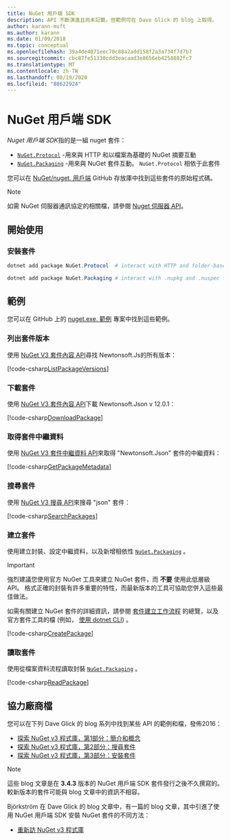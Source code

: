 ```yaml
---
title: NuGet 用戶端 SDK
description: API 不斷演進且尚未記載，但範例可在 Dave Glick 的 blog 上取得。
author: karann-msft
ms.author: karann
ms.date: 01/09/2018
ms.topic: conceptual
ms.openlocfilehash: 39a4de4071eec70c88a2add158f2a3a734f7d7b7
ms.sourcegitcommit: cbc87fe51330cdd3eacaad3e8656eb4258882fc7
ms.translationtype: MT
ms.contentlocale: zh-TW
ms.lasthandoff: 08/19/2020
ms.locfileid: "88622924"
---
```

# <a name="nuget-client-sdk"></a>NuGet 用戶端 SDK

*Nuget 用戶端 SDK*指的是一組 nuget 套件：

* [`NuGet.Protocol`](https://www.nuget.org/packages/NuGet.Protocol) -用來與 HTTP 和以檔案為基礎的 NuGet 摘要互動
* [`NuGet.Packaging`](https://www.nuget.org/packages/NuGet.Packaging) -用來與 NuGet 套件互動。 `NuGet.Protocol` 相依于此套件

您可以在 [NuGet/nuget. 用戶端](https://github.com/NuGet/NuGet.Client) GitHub 存放庫中找到這些套件的原始程式碼。

> [!Note]
> 如需 NuGet 伺服器通訊協定的相關檔，請參閱 [Nuget 伺服器 API](~/api/overview.md)。

## <a name="getting-started"></a>開始使用

### <a name="install-the-packages"></a>安裝套件

```ps1
dotnet add package NuGet.Protocol  # interact with HTTP and folder-based NuGet package feeds, includes NuGet.Packaging

dotnet add package NuGet.Packaging # interact with .nupkg and .nuspec files from a stream
```

## <a name="examples"></a>範例

您可以在 GitHub 上的 [nuget.exe. 範例](https://github.com/NuGet/Samples/tree/master/NuGetProtocolSamples) 專案中找到這些範例。

### <a name="list-package-versions"></a>列出套件版本

使用 [NuGet V3 套件內容 API](../api/package-base-address-resource.md#enumerate-package-versions)尋找 Newtonsoft.Js的所有版本：

[!code-csharp[ListPackageVersions](~/../nuget-samples/NuGetProtocolSamples/Program.cs?name=ListPackageVersions)]

### <a name="download-a-package"></a>下載套件

使用 [NuGet V3 套件內容 API](../api/package-base-address-resource.md)下載 Newtonsoft.Json v 12.0.1：

[!code-csharp[DownloadPackage](~/../nuget-samples/NuGetProtocolSamples/Program.cs?name=DownloadPackage)]

### <a name="get-package-metadata"></a>取得套件中繼資料

使用 [NuGet V3 套件中繼資料 API](../api/registration-base-url-resource.md)來取得 "Newtonsoft.Json" 套件的中繼資料：

[!code-csharp[GetPackageMetadata](~/../nuget-samples/NuGetProtocolSamples/Program.cs?name=GetPackageMetadata)]

### <a name="search-packages"></a>搜尋套件

使用 [NuGet V3 搜尋 API](../api/search-query-service-resource.md)來搜尋 "json" 套件：

[!code-csharp[SearchPackages](~/../nuget-samples/NuGetProtocolSamples/Program.cs?name=SearchPackages)]

### <a name="create-a-package"></a>建立套件

使用建立封裝、設定中繼資料，以及新增相依性 [`NuGet.Packaging`](https://www.nuget.org/packages/NuGet.Packaging) 。

> [!IMPORTANT]
> 強烈建議您使用官方 NuGet 工具來建立 NuGet 套件，而 **不要** 使用此低層級 API。 格式正確的封裝有許多重要的特性，而最新版本的工具可協助您併入這些最佳做法。
> 
> 如需有關建立 NuGet 套件的詳細資訊，請參閱 [套件建立工作流程](../create-packages/overview-and-workflow.md) 的總覽，以及官方套件工具的檔 (例如， [使用 dotnet CLI](../create-packages/creating-a-package-dotnet-cli.md)) 。

[!code-csharp[CreatePackage](~/../nuget-samples/NuGetProtocolSamples/Program.cs?name=CreatePackage)]

### <a name="read-a-package"></a>讀取套件

使用從檔案資料流程讀取封裝 [`NuGet.Packaging`](https://www.nuget.org/packages/NuGet.Packaging) 。

[!code-csharp[ReadPackage](~/../nuget-samples/NuGetProtocolSamples/Program.cs?name=ReadPackage)]

## <a name="third-party-documentation"></a>協力廠商檔

您可以在下列 Dave Glick 的 blog 系列中找到某些 API 的範例和檔，發佈2016：

- [探索 NuGet v3 程式庫，第1部分：簡介和概念](http://daveaglick.com/posts/exploring-the-nuget-v3-libraries-part-1)
- [探索 NuGet v3 程式庫，第2部分：搜尋套件](http://daveaglick.com/posts/exploring-the-nuget-v3-libraries-part-2)
- [探索 NuGet v3 程式庫，第3部分：安裝套件](http://daveaglick.com/posts/exploring-the-nuget-v3-libraries-part-3)

> [!Note]
> 這些 blog 文章是在 **3.4.3** 版本的 NuGet 用戶端 SDK 套件發行之後不久撰寫的。
> 較新版本的套件可能與 blog 文章中的資訊不相容。

Björkström 在 Dave Glick 的 blog 文章中，有一篇的 blog 文章，其中引進了使用 NuGet 用戶端 SDK 安裝 NuGet 套件的不同方法：

- [重新訪 NuGet v3 程式庫](https://martinbjorkstrom.com/posts/2018-09-19-revisiting-nuget-client-libraries)
